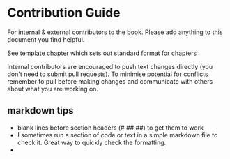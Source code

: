 # Contribution Guide

For internal & external contributors to the book. Please add anything to this document you find helpful.

See [template chapter](https://github.com/afrimapr/afrimapr-book/blob/main/16-template.Rmd) which sets out standard format for chapters

Internal contributors are encouraged to push text changes directly (you don't need to submit pull requests). To minimise potential for conflicts remember to pull before making changes and communicate with others about what you are working on. 


## markdown tips

* blank lines before section headers (# ## ##) to get them to work
* I sometimes run a section of code or text in a simple markdown file to check it. Great way to quickly check the formatting. 
* 

